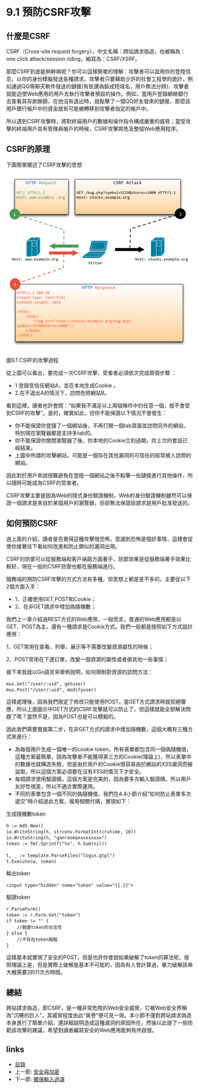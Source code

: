 # 9.1 預防CSRF攻擊

## 什麼是CSRF

CSRF（Cross-site request forgery），中文名稱：跨站請求偽造，也被稱為：one click attack/session riding，縮寫為：CSRF/XSRF。

那麼CSRF到底能夠幹嘛呢？你可以這樣簡單的理解：攻擊者可以盜用你的登陸信息，以你的身份模擬發送各種請求。攻擊者只要藉助少許的社會工程學的詭計，例如通過QQ等聊天軟件發送的鏈接(有些還偽裝成短域名，用戶無法分辨)，攻擊者就能迫使Web應用的用戶去執行攻擊者預設的操作。例如，當用戶登錄網絡銀行去查看其存款餘額，在他沒有退出時，就點擊了一個QQ好友發來的鏈接，那麼該用戶銀行帳戶中的資金就有可能被轉移到攻擊者指定的帳戶中。

所以遇到CSRF攻擊時，將對終端用戶的數據和操作指令構成嚴重的威脅；當受攻擊的終端用戶具有管理員帳戶的時候，CSRF攻擊將危及整個Web應用程序。

## CSRF的原理

下圖簡單闡述了CSRF攻擊的思想

![](images/9.1.csrf.png?raw=true)

圖9.1 CSRF的攻擊過程

從上圖可以看出，要完成一次CSRF攻擊，受害者必須依次完成兩個步驟 ：

- 1.登錄受信任網站A，並在本地生成Cookie 。
- 2.在不退出A的情況下，訪問危險網站B。

看到這裡，讀者也許會問：“如果我不滿足以上兩個條件中的任意一個，就不會受到CSRF的攻擊”。是的，確實如此，但你不能保證以下情況不會發生：

- 你不能保證你登錄了一個網站後，不再打開一個tab頁面並訪問另外的網站，特別現在瀏覽器都是支持多tab的。
- 你不能保證你關閉瀏覽器了後，你本地的Cookie立刻過期，你上次的會話已經結束。
- 上圖中所謂的攻擊網站，可能是一個存在其他漏洞的可信任的經常被人訪問的網站。

因此對於用戶來說很難避免在登陸一個網站之後不點擊一些鏈接進行其他操作，所以隨時可能成為CSRF的受害者。

CSRF攻擊主要是因為Web的隱式身份驗證機制，Web的身份驗證機制雖然可以保證一個請求是來自於某個用戶的瀏覽器，但卻無法保證該請求是用戶批准發送的。

## 如何預防CSRF
過上面的介紹，讀者是否覺得這種攻擊很恐怖，意識到恐怖是個好事情，這樣會促使你接著往下看如何改進和防止類似的漏洞出現。

CSRF的防禦可以從服務端和客戶端兩方面著手，防禦效果是從服務端著手效果比較好，現在一般的CSRF防禦也都在服務端進行。

服務端的預防CSRF攻擊的方式方法有多種，但思想上都是差不多的，主要從以下2個方面入手：

- 1、正確使用GET,POST和Cookie；
- 2、在非GET請求中增加偽隨機數；

我們上一章介紹過REST方式的Web應用，一般而言，普通的Web應用都是以GET、POST為主，還有一種請求是Cookie方式。我們一般都是按照如下方式設計應用：

1、GET常用在查看，列舉，展示等不需要改變資源屬性的時候；

2、POST常用在下達訂單，改變一個資源的屬性或者做其他一些事情；

接下來我就以Go語言來舉例說明，如何限制對資源的訪問方法：

	mux.Get("/user/:uid", getuser)
	mux.Post("/user/:uid", modifyuser)

這樣處理後，因為我們限定了修改只能使用POST，當GET方式請求時就拒絕響應，所以上面圖示中GET方式的CSRF攻擊就可以防止了，但這樣就能全部解決問題了嗎？當然不是，因為POST也是可以模擬的。

因此我們需要實施第二步，在非GET方式的請求中增加隨機數，這個大概有三種方式來進行：

- 為每個用戶生成一個唯一的cookie token，所有表單都包含同一個偽隨機值，這種方案最簡單，因為攻擊者不能獲得第三方的Cookie(理論上)，所以表單中的數據也就構造失敗，但是由於用戶的Cookie很容易由於網站的XSS漏洞而被盜取，所以這個方案必須要在沒有XSS的情況下才安全。
- 每個請求使用驗證碼，這個方案是完美的，因為要多次輸入驗證碼，所以用戶友好性很差，所以不適合實際運用。
- 不同的表單包含一個不同的偽隨機值，我們在4.4小節介紹“如何防止表單多次遞交”時介紹過此方案，複用相關代碼，實現如下：

生成隨機數token

	h := md5.New()
	io.WriteString(h, strconv.FormatInt(crutime, 10))
	io.WriteString(h, "ganraomaxxxxxxxxx")
	token := fmt.Sprintf("%x", h.Sum(nil))

	t, _ := template.ParseFiles("login.gtpl")
	t.Execute(w, token)

輸出token

	<input type="hidden" name="token" value="{{.}}">

驗證token

	r.ParseForm()
	token := r.Form.Get("token")
	if token != "" {
		//驗證token的合法性
	} else {
		//不存在token報錯
	}

這樣基本就實現了安全的POST，但是也許你會說如果破解了token的算法呢，按照理論上是，但是實際上破解是基本不可能的，因為有人曾計算過，暴力破解該串大概需要2的11次方時間。

## 總結
跨站請求偽造，即CSRF，是一種非常危險的Web安全威脅，它被Web安全界稱為“沉睡的巨人”，其威脅程度由此“美譽”便可見一斑。本小節不僅對跨站請求偽造本身進行了簡單介紹，還詳細說明造成這種漏洞的原因所在，然後以此提了一些防範該攻擊的建議，希望對讀者編寫安全的Web應用能夠有所啟發。

## links
   * [目錄](<preface.md>)
   * 上一節: [安全與加密](<09.0.md>)
   * 下一節: [確保輸入過濾](<09.2.md>)
